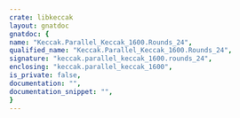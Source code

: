 ```yaml
---
crate: libkeccak
layout: gnatdoc
gnatdoc: {
name: "Keccak.Parallel_Keccak_1600.Rounds_24",
qualified_name: "Keccak.Parallel_Keccak_1600.Rounds_24",
signature: "keccak.parallel_keccak_1600.rounds_24",
enclosing: "keccak.parallel_keccak_1600",
is_private: false,
documentation: "",
documentation_snippet: "",
}
---
```

